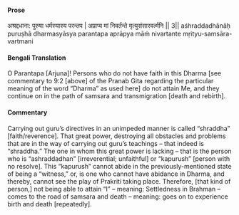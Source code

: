 #### Prose 

अश्रद्दधाना: पुरुषा धर्मस्यास्य परन्तप |
अप्राप्य मां निवर्तन्ते मृत्युसंसारवर्त्मनि || 3||
aśhraddadhānāḥ puruṣhā dharmasyāsya parantapa
aprāpya māṁ nivartante mṛityu-samsāra-vartmani

 #### Bengali Translation 

O Parantapa [Arjuna]! Persons who do not have faith in this Dharma [see commentary to 9:2 [above] of the Pranab Gita regarding the particular meaning of the word “Dharma” as used here] do not attain Me, and they continue on in the path of samsara and transmigration [death and rebirth].

 #### Commentary 

Carrying out guru’s directives in an unimpeded manner is called “shraddha” [faith/reverence]. That great power, destroying all obstacles and problems that are in the way of carrying out guru’s teachings – that indeed is “shraddha.” The one in whom this great power is lacking – that is the person who is “ashraddadhan” [irreverential; unfaithful] or “kapurush” [person with no resolve]. This “kapurush” cannot abide in the previously-mentioned state of being a “witness,” or, is one who cannot have abidance in Dharma, and thereby, cannot see the play of Prakriti taking place. Therefore, [that kind of person,] not being able to attain “I” – meaning: Settledness in Brahman – comes to the road of samsara and death – meaning: goes on to experience birth and death [repeatedly].